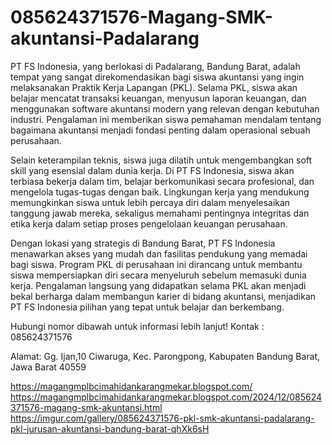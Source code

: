 # 085624371576-Magang-SMK-akuntansi-Padalarang
PT FS Indonesia, yang berlokasi di Padalarang, Bandung Barat, adalah tempat yang sangat direkomendasikan bagi siswa akuntansi yang ingin melaksanakan Praktik Kerja Lapangan (PKL). Selama PKL, siswa akan belajar mencatat transaksi keuangan, menyusun laporan keuangan, dan menggunakan software akuntansi modern yang relevan dengan kebutuhan industri. Pengalaman ini memberikan siswa pemahaman mendalam tentang bagaimana akuntansi menjadi fondasi penting dalam operasional sebuah perusahaan.  

Selain keterampilan teknis, siswa juga dilatih untuk mengembangkan soft skill yang esensial dalam dunia kerja. Di PT FS Indonesia, siswa akan terbiasa bekerja dalam tim, belajar berkomunikasi secara profesional, dan mengelola tugas-tugas dengan baik. Lingkungan kerja yang mendukung memungkinkan siswa untuk lebih percaya diri dalam menyelesaikan tanggung jawab mereka, sekaligus memahami pentingnya integritas dan etika kerja dalam setiap proses pengelolaan keuangan perusahaan.  

Dengan lokasi yang strategis di Bandung Barat, PT FS Indonesia menawarkan akses yang mudah dan fasilitas pendukung yang memadai bagi siswa. Program PKL di perusahaan ini dirancang untuk membantu siswa mempersiapkan diri secara menyeluruh sebelum memasuki dunia kerja. Pengalaman langsung yang didapatkan selama PKL akan menjadi bekal berharga dalam membangun karier di bidang akuntansi, menjadikan PT FS Indonesia pilihan yang tepat untuk belajar dan berkembang.  

Hubungi nomor dibawah untuk informasi lebih lanjut!
Kontak :
085624371576

Alamat:
Gg. Ijan,10 Ciwaruga, Kec. Parongpong, Kabupaten Bandung Barat, Jawa Barat 40559

https://magangmplbcimahidankarangmekar.blogspot.com/
https://magangmplbcimahidankarangmekar.blogspot.com/2024/12/085624371576-magang-smk-akuntansi.html
https://imgur.com/gallery/085624371576-pkl-smk-akuntansi-padalarang-pkl-jurusan-akuntansi-bandung-barat-qhXk6sH
